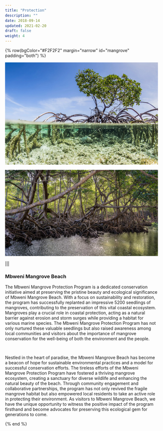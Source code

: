 ```yaml
---
title: "Protection"
description: ""
date: 2018-09-14
updated: 2021-02-20
draft: false
weight: 4
---
```


{% row(bgColor="#F2F2F2" margin="narrow" id="mangrove" padding="both") %}

![Mbweni Mangrove Beach](img/mangrove_beach.png#mx-auto#medium)


![Mbweni Mangrove Beach](img/mbweni_mangrove.jpeg#mx-auto#mediumo)


|||

### Mbweni Mangrove Beach

​The Mbweni Mangrove Protection Program is a dedicated conservation initiative aimed at preserving the pristine beauty and ecological significance of Mbweni Mangrove Beach. With a focus on sustainability and restoration, the program has successfully replanted an impressive 5200 seedlings of mangroves, contributing to the preservation of this vital coastal ecosystem. Mangroves play a crucial role in coastal protection, acting as a natural barrier against erosion and storm surges while providing a habitat for various marine species. The Mbweni Mangrove Protection Program has not only nurtured these valuable seedlings but also raised awareness among local communities and visitors about the importance of mangrove conservation for the well-being of both the environment and the people.

<br>

Nestled in the heart of paradise, the Mbweni Mangrove Beach has become a beacon of hope for sustainable environmental practices and a model for successful conservation efforts. The tireless efforts of the Mbweni Mangrove Protection Program have fostered a thriving mangrove ecosystem, creating a sanctuary for diverse wildlife and enhancing the natural beauty of the beach. Through community engagement and collaborative partnerships, the program has not only revived the fragile mangrove habitat but also empowered local residents to take an active role in protecting their environment. As visitors to Mbweni Mangrove Beach, we have the unique opportunity to witness the positive impact of the program firsthand and become advocates for preserving this ecological gem for generations to come.

{% end %}
